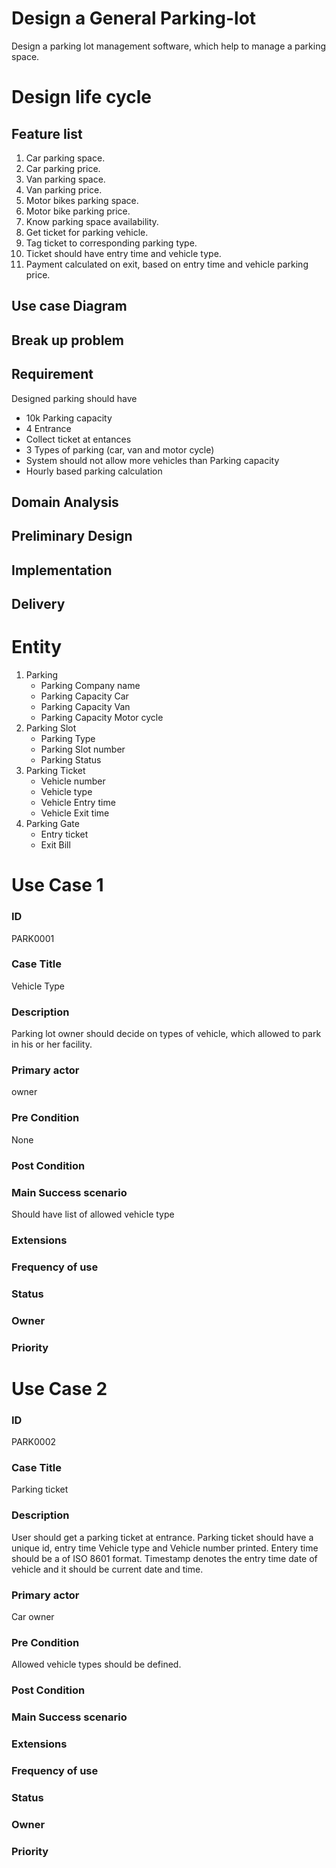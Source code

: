 # Design a General Parking-lot
Design a parking lot management software, which help to manage a parking space.

# Design life cycle
## Feature list
1) Car parking space.                                                            </br>
2) Car parking price.                                                            </br>
3) Van parking space.                                                            </br>
4) Van parking price.                                                            </br>
5) Motor bikes parking space.                                                    </br>
6) Motor bike parking price.                                                     </br>
7) Know parking space availability.                                              </br>
8) Get ticket for parking vehicle.                                               </br>
9) Tag ticket to corresponding parking type.                                      </br>
10) Ticket should have entry time and vehicle type.                              </br>
11) Payment calculated on exit, based on entry time and vehicle parking price.   </br>

## Use case Diagram
## Break up problem

## Requirement
Designed parking should have 

* 10k Parking capacity
* 4 Entrance 
* Collect ticket at entances
* 3 Types of parking (car, van and motor cycle)
* System should not allow more vehicles than Parking capacity
* Hourly based parking calculation

## Domain Analysis
## Preliminary Design
## Implementation 
## Delivery

# Entity
1. Parking
    - Parking Company name
    - Parking Capacity Car
    - Parking Capacity Van
    - Parking Capacity Motor cycle
2. Parking Slot
    - Parking Type
    - Parking Slot number
    - Parking Status
3. Parking Ticket
    - Vehicle number
    - Vehicle type
    - Vehicle Entry time
    - Vehicle Exit time
4. Parking Gate
    - Entry ticket
    - Exit Bill

# Use Case 1
### ID
PARK0001
### Case Title
Vehicle Type
### Description
Parking lot owner should decide on types of vehicle, which allowed to park in his or her facility.
### Primary actor
owner
### Pre Condition
None
### Post Condition

### Main Success scenario
Should have list of allowed vehicle type
### Extensions
### Frequency of use
### Status
### Owner
### Priority

# Use Case 2
### ID
PARK0002
### Case Title
Parking ticket
### Description
User should get a parking ticket at entrance. Parking ticket should have a unique id, entry time Vehicle type and Vehicle number printed. Entery time should be a of ISO 8601 format. Timestamp denotes the entry time date of vehicle and it should be current date and time.
### Primary actor
Car owner
### Pre Condition
Allowed vehicle types should be defined.
### Post Condition

### Main Success scenario
### Extensions
### Frequency of use
### Status
### Owner
### Priority